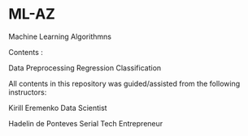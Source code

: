 # ML-AZ
Machine Learning Algorithmns 

Contents : 

  Data Preprocessing
  Regression
  Classification

All contents in this repository was guided/assisted from the following instructors:

Kirill Eremenko
Data Scientist

Hadelin de Ponteves
Serial Tech Entrepreneur
